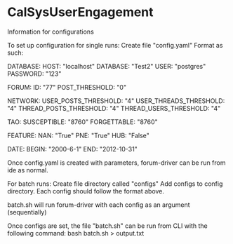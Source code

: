 # CalSysUserEngagement

Information for configurations

To set up configuration for single runs:
Create file "config.yaml"
Format as such:

DATABASE:
  HOST: "localhost"
  DATABASE: "Test2"
  USER: "postgres"
  PASSWORD: "123"

FORUM:
  ID: "77"
  POST_THRESHOLD: "0"

NETWORK:
  USER_POSTS_THRESHOLD: "4"
  USER_THREADS_THRESHOLD: "4"
  THREAD_POSTS_THRESHOLD: "4"
  THREAD_USERS_THRESHOLD: "4"

TAO:
  SUSCEPTIBLE: "8760"
  FORGETTABLE: "8760"
  
FEATURE:
  NAN: "True"
  PNE: "True"
  HUB: "False"

DATE:
  BEGIN: "2000-6-1"
  END: "2012-10-31"

Once config.yaml is created with parameters, forum-driver can be run from ide as normal.

For batch runs:
Create file directory called "configs"
Add configs to config directory. Each config should follow the format above.

batch.sh will run forum-driver with each config as an argument (sequentially)

Once configs are set, the file "batch.sh" can be run from CLI with the following command:
bash batch.sh > output.txt


